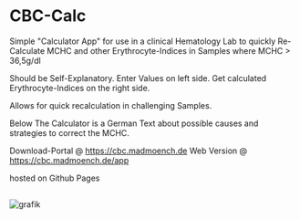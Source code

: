 # CBC-Calc

Simple "Calculator App" for use in a clinical Hematology Lab to quickly Re-Calculate MCHC and other Erythrocyte-Indices in Samples where MCHC > 36,5g/dl

Should be Self-Explanatory. Enter Values on left side. Get calculated Erythrocyte-Indices on the right side.

Allows for quick recalculation in challenging Samples.

Below The Calculator is a German Text about possible causes and strategies to correct the MCHC.

Download-Portal @ https://cbc.madmoench.de
Web Version @ https://cbc.madmoench.de/app

hosted on Github Pages

##

![grafik](https://github.com/user-attachments/assets/0530aa2a-37ec-4e88-823b-b0e750dccb66)
